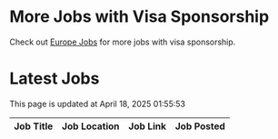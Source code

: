 # More Jobs with Visa Sponsorship

Check out [Europe Jobs](https://github.com/sureshparimi/europejobs#latest-jobs) for more jobs with visa sponsorship.

# Latest Jobs

This page is updated at April 18, 2025 01:55:53

| Job Title | Job Location | Job Link | Job Posted |
| --- | --- | --- | --- |
